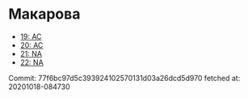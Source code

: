 # Макарова
- [19: AC](19.md)
- [20: AC](20.md)
- [21: NA](21.md)
- [22: NA](22.md)

Commit: 77f6bc97d5c393924102570131d03a26dcd5d970
 fetched at: 20201018-084730
